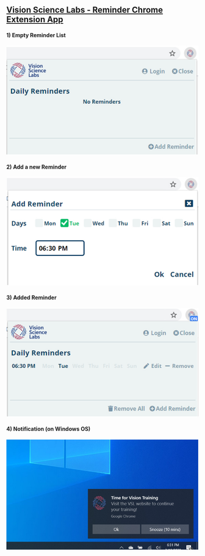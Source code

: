## [Vision Science Labs - Reminder Chrome Extension App](https://chrome.google.com/webstore/detail/vision-science-labs-remin/plamoomcfbadcbppibfilofopompgdfe)

#### 1) Empty Reminder List
![Empty List](https://github.com/otori23/vsl-reminder-app/blob/master/assets/empty.jpg)

#### 2) Add a new Reminder
![Empty List](https://github.com/otori23/vsl-reminder-app/blob/master/assets/add-form.jpg)

#### 3) Added Reminder
![Empty List](https://github.com/otori23/vsl-reminder-app/blob/master/assets/one-item.jpg)

#### 4) Notification (on Windows OS)
![Empty List](https://github.com/otori23/vsl-reminder-app/blob/master/assets/notification.jpg)
